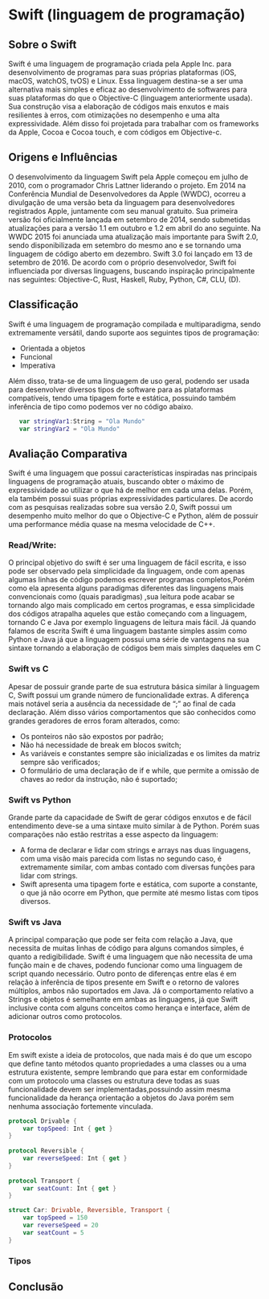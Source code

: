 # Swift (linguagem de programação)

## Sobre o Swift
Swift é uma linguagem de programação criada pela Apple Inc. para desenvolvimento de programas para suas próprias plataformas (iOS, macOS, watchOS, tvOS) e Linux. Essa linguagem destina-se a ser uma alternativa mais simples e eficaz ao desenvolvimento de softwares para suas plataformas do que o Objective-C (linguagem anteriormente usada).
Sua construção visa a elaboração de códigos mais enxutos e mais resilientes à erros, com otimizações no desempenho e uma alta expressividade. Além disso foi projetada para trabalhar com os frameworks da Apple, Cocoa e Cocoa touch, e com códigos em Objective-c.  
## Origens e Influências
O desenvolvimento da linguagem Swift pela Apple começou em julho de 2010, com o programador Chris Lattner liderando o projeto. Em 2014 na Conferência Mundial de Desenvolvedores da Apple (WWDC), ocorreu a divulgação de uma versão beta da linguagem para desenvolvedores registrados Apple, juntamente com seu manual gratuito.
Sua primeira versão foi oficialmente lançada em setembro de 2014, sendo submetidas atualizações para a versão 1.1 em outubro e 1.2 em abril do ano seguinte. Na WWDC 2015 foi anunciada uma atualização mais importante para Swift 2.0, sendo disponibilizada em setembro do mesmo ano e se tornando uma linguagem de código aberto em dezembro. Swift 3.0 foi lançado em 13 de setembro de 2016. 
De acordo com o próprio desenvolvedor, Swift foi influenciada por diversas linguagens, buscando inspiração principalmente nas seguintes: Objective-C, Rust, Haskell, Ruby, Python, C#, CLU, (D).
## Classificação
Swift é uma linguagem de programação compilada e multiparadigma, sendo extremamente versátil, dando suporte aos seguintes tipos de programação:
- Orientada a objetos
- Funcional
- Imperativa

Além disso, trata-se de uma linguagem de uso geral, podendo ser usada para desenvolver diversos tipos de software para as plataformas compatíveis, tendo uma tipagem forte e estática, possuindo também inferência de tipo como podemos ver no código abaixo.
```swift
   var stringVar1:String = "Ola Mundo"
   var stringVar2 = "Ola Mundo"
```



## Avaliação Comparativa
Swift é uma linguagem que possui características inspiradas nas principais linguagens de programação atuais, buscando obter o máximo de expressividade ao utilizar o que há de melhor em cada uma delas. Porém, ela também possui suas próprias expressividades particulares.
De acordo com as pesquisas realizadas sobre sua versão 2.0, Swift possui um desempenho muito melhor do que o Objective-C e Python, além de possuir uma performance média quase na mesma velocidade de C++.

### Read/Write:
O principal objetivo do swift é ser uma linguagem de fácil escrita, e isso pode ser observado pela simplicidade da linguagem, onde com apenas algumas linhas de código podemos escrever programas completos,Porém como ela apresenta alguns paradigmas diferentes das linguagens mais convencionais como (quais paradigmas) ,sua leitura pode acabar se tornando algo mais complicado em certos programas, e essa simplicidade dos códigos atrapalha aqueles que estão começando com a linguagem, tornando C e Java por exemplo linguagens de leitura mais fácil.
		Já quando falamos de escrita Swift é uma linguagem bastante simples assim como Python e Java já que a linguagem possui uma série de vantagens na sua sintaxe tornando a elaboração de códigos bem mais simples daqueles em C	


### Swift vs C
Apesar de possuir grande parte de sua estrutura básica similar à linguagem C, Swift possui um grande número de funcionalidade extras. A diferença mais notável seria a ausência da necessidade de “;” ao final de cada declaração. Além disso vários comportamentos que são conhecidos como grandes geradores de erros foram alterados, como:
- Os ponteiros não são expostos por padrão;
- Não há necessidade de break em blocos switch;
- As variáveis e constantes sempre são inicializadas e os limites da matriz sempre são verificados;
- O formulário de uma declaração de if e while, que permite a omissão de chaves ao redor da instrução, não é suportado;

### Swift vs Python
Grande parte da capacidade de Swift de gerar códigos enxutos e de fácil entendimento deve-se a uma sintaxe muito similar à de Python. Porém suas comparações não estão restritas a esse aspecto da linguagem:
-  A forma de declarar e lidar com strings e arrays nas duas linguagens, com uma visão mais parecida com listas no segundo caso, é extremamente similar, com ambas contado com diversas funções para lidar com strings.
-  Swift apresenta uma tipagem forte e estática, com suporte a constante, o que já não ocorre em Python, que permite até mesmo listas com tipos diversos.
### Swift vs Java
A principal comparação que pode ser feita com relação a Java, que necessita de muitas linhas de código para alguns comandos simples, é quanto a redigibilidade. Swift é uma linguagem que não necessita de uma função main e de chaves, podendo funcionar como uma linguagem de script quando necessário. Outro ponto de diferenças entre elas é em relação à inferência de tipos presente em Swift e o retorno de valores múltiplos, ambos não suportados em Java.
Já o comportamento relativo a Strings e objetos é semelhante em ambas as linguagens, já que Swift inclusive conta com alguns conceitos como herança e interface, além de adicionar outros como protocolos.
### Protocolos
Em swift existe a ideia de protocolos, que nada mais é do que um escopo que define tanto métodos quanto propriedades a uma classes ou a uma estrutura existente, sempre lembrando que para estar em conformidade com um protocolo uma classes ou estrutura deve todas as suas funcionalidade devem ser implementadas,possuindo assim mesma funcionalidade da herança orientação a objetos do Java porém sem nenhuma associação fortemente vinculada.
``` swift
protocol Drivable {
    var topSpeed: Int { get }
}
 
protocol Reversible {
    var reverseSpeed: Int { get }
}
 
protocol Transport {
    var seatCount: Int { get }
}

struct Car: Drivable, Reversible, Transport {
    var topSpeed = 150
    var reverseSpeed = 20
    var seatCount = 5
}
```
### Tipos
## Conclusão
